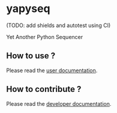 # yapyseq

(TODO: add shields and autotest using CI)

Yet Another Python Sequencer

## How to use ?

Please read the [user documentation](doc/userdoc.md).

## How to contribute ?

Please read the [developer documentation](doc/devdoc.md).

